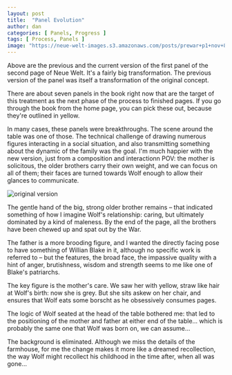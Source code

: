 ```yaml
---
layout: post
title:  "Panel Evolution"
author: dan
categories: [ Panels, Progress ]
tags: [ Process, Panels ]
image: "https://neue-welt-images.s3.amazonaws.com/posts/prewar+p1+nov+8.jpg"
---
```


Above are the previous and the current version of the first panel of the second page of Neue Welt. It's a fairly big transformation. The previous version of the panel was itself a transformation of the original concept. 

There are about seven panels in the book right now that are the target of this treatment as the next phase of the process to finished pages. If you go through the book from the home page, you can pick these out, because they're outlined in yellow. 

In many cases, these panels were breakthroughs. The scene around the table was one of those. The technical challenge of drawing numerous figures interacting in a social situation, and also transmitting something about the dynamic of the family was the goal. I'm much happier with the new version, just from a composition and interactionn POV: the mother is solicitous, the older brothers carry their own weight, and we can focus on all of them; their faces are turned towards Wolf enough to allow their glances to communicate.

![original version](https://neue-welt-images.s3.amazonaws.com/posts/prewar+p1+aug+26.jpg)

The gentle hand of the big, strong older brother remains – that indicated something of how I imagine Wolf's relationship: caring, but ultimately dominated by a kind of maleness. By the end of the page, all the brothers have been chewed up and spat out by the War.

The father is a more brooding figure, and I wanted the directly facing pose to have something of Willian Blake in it, although no specific work is referred to – but the features, the broad face, the impassive quality with a hint of anger, brutishness, wisdom and strength seems to me like one of Blake's patriarchs.

The key figure is the mother's care. We saw her with yellow, straw like hair at Wolf's birth: now she is grey. But she sits askew on her chair, and ensures that Wolf eats some borscht as he obsessively consumes pages. 

The logic of Wolf seated at the head of the table bothered me: that led to the positioning of the mother and father at either end of the table... which is probably the same one that Wolf was born on, we can assume...

The background is eliminated. Although we miss the details of the farmhouse, for me the change makes it more like a dreamed recollection, the way Wolf might recollect his childhood in the time after, when all was gone...
